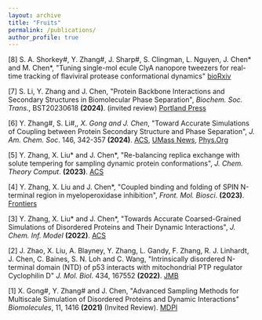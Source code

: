 ```yaml
---
layout: archive
title: "Fruits"
permalink: /publications/
author_profile: true
---
```

[8] S. A. Shorkey#, Y. Zhang#, J. Sharp#, S. Clingman, L. Nguyen, J. Chen* and M. Chen*, "Tuning single-mol
ecule ClyA nanopore tweezers for real-time tracking of flaviviral protease conformational dynamics" [bioRxiv](https://www.biorxiv.org/content/10.1101/2024.05.14.594247v1)

[7] S. Li, Y. Zhang and J. Chen, "Protein Backbone Interactions and Secondary Structures in Biomolecular Phase Separation", *Biochem. Soc. Trans.*, BST20230618 **(2024)**. (invited review) [Portland Press](https://portlandpress.com/biochemsoctrans/article/52/1/319/234050/Backbone-interactions-and-secondary-structures-in)

[6] Y. Zhang#, S. Li#,*, X. Gong and J. Chen*, "Toward Accurate Simulations of Coupling between Protein Secondary Structure and Phase Separation", *J. Am. Chem. Soc*. 146, 342-357 **(2024)**. [ACS](https://pubs.acs.org/doi/full/10.1021/jacs.3c09195), [UMass News](https://www.umass.edu/ials/news-and-events/research-chen-research-group-advances-molecular-modeling-biomolecular-condensates?j=2348716&sfmc_sub=70383339&l=1420_HTML&u=30984407&mid=524006326&jb=7), [Phys.Org](https://phys.org/news/2024-01-simulation-tool-advances-molecular-biomolecular.html)

[5] Y. Zhang, X. Liu* and J. Chen*, "Re-balancing replica exchange with solute tempering for sampling dynamic protein conformations", <i>J. Chem. Theory Comput</i>. **(2023)**. [ACS](https://pubs.acs.org/doi/10.1021/acs.jctc.2c01139)

[4] Y. Zhang, X. Liu and J. Chen*, "Coupled binding and folding of SPIN N-terminal region in myeloperoxidase inhibition", <i>Front. Mol. Biosci</i>. **(2023)**. [Frontiers](https://doi.org/10.3389/fmolb.2023.1130189)

[3] Y. Zhang, X. Liu* and J. Chen*, "Towards Accurate Coarsed-Grained Simulations of Disordered Proteins and Their Dynamic Interactions", <i>J. Chem. Inf. Model</i> **(2022)**. [ACS](https://pubs.acs.org/doi/full/10.1021/acs.jcim.2c00974)

[2] J. Zhao, X. Liu, A. Blayney, Y. Zhang, L. Gandy, F. Zhang, R. J. Linhardt, J. Chen, C. Baines, S. N. Loh and C. Wang, "Intrinsically disordered N-terminal domain (NTD) of p53 interacts with mitochondrial PTP regulator Cyclophilin D" <i>J. Mol. Biol.</i> 434, 167552 **(2022)**. [JMB](https://pubmed.ncbi.nlm.nih.gov/35341741/)

[1] X. Gong#, Y. Zhang# and J. Chen, "Advanced Sampling Methods for Multiscale Simulation of Disordered Proteins and Dynamic Interactions" <i>Biomolecules</i>, 11, 1416 **(2021)** (Invited Review). [MDPI](https://www.mdpi.com/2218-273X/11/10/1416)
